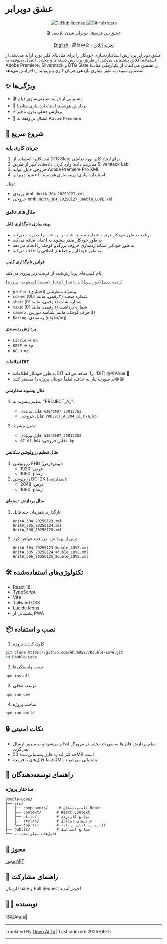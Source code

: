 # عشق دوبرابر

<div align="center">

[![GitHub license](https://img.shields.io/github/license/Ahua9527/Double-Love)](https://github.com/Ahua9527/Double-Love/blob/main/LICENSE)
![GitHub stars](https://img.shields.io/github/stars/Ahua9527/Double-Love)

🎬 عشق بین فریم‌ها، دوبرابر شدن بازدهی

[//]: # (تخم‌مرغ شانسی پنهان در کد)
<!Double Love: هر قاب حرف ناگفته‌ای از نرخ فریم من دارد -->

[English](./README.en.md) · 简体中文 · [تجربه آنلاین](https://double-love.ahua.space)

</div>

عشق دوبرابر پردازش استانداردسازی خودکار را برای متادیتای کلپر بورد ارائه می‌دهد. از استفاده آفلاین پشتیبانی می‌کند. از طریق پردازش دسته‌ای و محلی، اتصال بی‌وقفه به Adobe Premiere، Silverstack و DTG Slate را تضمین می‌کند تا از یکپارچگی متادیتا مطمئن شوید. به طور مؤثری بازدهی جریان کاری پس‌تولید را افزایش می‌دهد.

## ✨ ویژگی‌ها

- 🎬 پشتیبانی از فرآیند صنعتی‌سازی فیلم
- 📝 پردازش هوشمند استانداردسازی متادیتا
- ⚡ پردازش محلی بدون تأخیر
- 🧩 اتصال بی‌وقفه به Adobe Premiere

## 🚀 شروع سریع

### جریان کاری پایه

1. ثبت کلپر: استفاده از DTG Slate برای ایجاد کلپر بورد تعاملی
2. مدیریت داده: وارد کردن داده‌های کلپر از طریق Silverstack Lab
3. خروجی فایل: تولید Adobe Premiere Pro XML
4. استانداردسازی: بهینه‌سازی هوشمند با عشق دوبرابر

مثال:
- ورودی xml: `UnitA_304_20250127.xml`
- خروجی xml: `UnitA_304_20250127_Double_LOVE.xml`

### مثال‌های دقیق

#### بهینه‌سازی نام‌گذاری فایل
- برنامه به طور خودکار فرمت شماره صحنه، شات و برداشت را مدیریت می‌کند
- به طور خودکار صفر پیشوند به اعداد اضافه می‌کند
- به طور خودکار استانداردسازی حروف بزرگ و کوچک را انجام می‌دهد
- به طور خودکار زیرخط‌های اضافی را حذف می‌کند

#### قوانین نام‌گذاری کلیپ

نام کلیپ‌های پردازش‌شده از فرمت زیر پیروی می‌کنند:
```
{پیشوند پروژه}{صحنه}_{شات}_{برداشت}{دوربین}{رتبه‌بندی}
```

- `prefix`: پیشوند سفارشی (اختیاری)
- `scene`: شماره صحنه (۳ رقمی، مانند 001)
- `shot`: شماره شات (۲ رقمی، مانند 01)
- `take`: شماره برداشت (۲ رقمی، مانند 01)
- `camera`: شناسه دوربین (حرف کوچک، مانند a)
- `Rating`: رتبه‌بندی (ok/kp/ng)

#### پردازش رتبه‌بندی
- `Circle` → `ok`
- `KEEP` → `kp`
- `NG` → `ng`

#### اطلاعات DIT
- به طور خودکار اطلاعات DIT را اضافه می‌کند: 'DIT: 哆啦Ahua 🌱'
- در صورت نیاز به حذف، لطفاً خودتان پروژه را مستقر کنید😁😁

#### مثال پیشوند سفارشی

1. تنظیم پیشوند به "PROJECT_A_":
   - فایل ورودی: `A304C007_250123G3`
   - فایل خروجی: `PROJECT_A_004_01_07a_kp`

2. بدون پیشوند:
   - فایل ورودی: `A304C007_250123G3`
   - فایل خروجی: `004_01_07a_kp`

#### مثال تنظیم رزولوشن سکانس

1. رزولوشن FHD (پیش‌فرض):
   - عرض: 1920
   - ارتفاع: 1080   
2. رزولوشن DCI 2K (سفارشی):
   - عرض: 2048
   - ارتفاع: 1080   

#### مثال پردازش دسته‌ای

1. بارگذاری همزمان چند فایل:
   ```
   UnitA_304_20250123.xml
   UnitA_305_20250124.xml
   UnitA_306_20250125.xml
   ```

2. پس از پردازش، دریافت خواهید کرد:
   ```
   UnitA_304_20250123_Double_LOVE.xml
   UnitA_305_20250124_Double_LOVE.xml
   UnitA_306_20250125_Double_LOVE.xml
   ```

## 🛠️ تکنولوژی‌های استفاده‌شده

- React 18
- TypeScript
- Vite
- Tailwind CSS
- Lucide Icons
- پشتیبانی از PWA

## 📦 نصب و استفاده

1. کلون کردن پروژه

```bash
git clone https://github.com/Ahua9527/Double-Love.git
cd Double-Love
```

2. نصب وابستگی‌ها

```bash
npm install
```

3. توسعه محلی

```bash
npm run dev
```

4. ساخت پروژه

```bash
npm run build
```

## 🔒 نکات امنیتی

- تمام پردازش فایل‌ها به صورت محلی در مرورگر انجام می‌شود و به سرور ارسال نمی‌گردد
- حداکثر اندازه فایل پشتیبانی‌شده 50MB است
- فقط فایل‌های با فرمت XML پشتیبانی می‌شوند

## 🌈 راهنمای توسعه‌دهندگان

### ساختار پروژه

```
Double-Love/
├── src/
│   ├── components/     # کامپوننت‌های React
│   ├── context/       # React Context
│   ├── utils/         # توابع کاربردی
│   ├── styles/        # فایل‌های استایل
│   └── App.tsx        # کامپوننت اصلی برنامه
├── public/            # منابع استاتیک
└── ...فایل‌های پیکربندی
```

## 📃 مجوز

[مجوز MIT](LICENSE)

## 🤝 راهنمای مشارکت

ارسال Issue و Pull Request خوش‌آمدید!

## 👨‍💻 نویسنده

哆啦Ahua🌱

---

Tranlated By [Open Ai Tx](https://github.com/OpenAiTx/OpenAiTx) | Last indexed: 2025-06-17

---